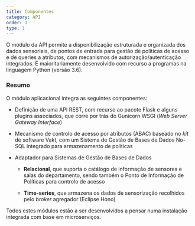 ```yaml
---
title: Componentes
category: API
order: 1
type: 1
---
```


O módulo da API permite a disponibilização estruturada e organizada dos dados sensoriais, de pontos de entrada para gestão de políticas de acesso e de queries a atributos, com mecanismos de autorização/autenticação integrados. É maioritariamente desenvolvido com recurso a programas na linguagem Python (versão 3.6).

### Resumo

O módulo aplicacional integra as seguintes componentes:

- Definição de uma API REST, com recurso ao pacote Flask e alguns plugins associados, que corre por trás do Gunicorn WSGI (*Web Server Gateway Interface*)

- Mecanismo de controlo de acesso por atributos (ABAC) baseado no *kit* de software Vakt, com um Sistema de Gestão de Bases de Dados No-SQL integrado para armazenamento de políticas

- Adaptador para Sistemas de Gestão de Bases de Dados
    
    - **Relacional**, que suporta o catálogo de informação de sensores e salas do departamento, sendo também o Ponto de Informação de Políticas para controlo de acesso
    
    - **Time-series**, que armazena os dados de sensorização recolhidos pelo *broker* agregador (Eclipse Hono)

Todos estes módulos estão a ser desenvolvidos a pensar numa instalação integrada com base em microserviços.
